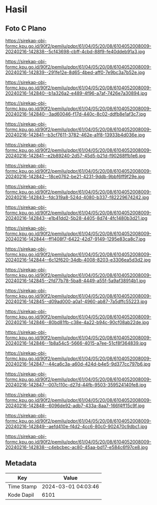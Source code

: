 # Hasil

## Foto C Plano

https://sirekap-obj-formc.kpu.go.id/90f2/pemilu/pdpr/61/04/05/20/08/6104052008009-20240216-142838--5cf43698-cbff-4cbd-88f9-fe40ddeb91a3.jpg

https://sirekap-obj-formc.kpu.go.id/90f2/pemilu/pdpr/61/04/05/20/08/6104052008009-20240216-142839--291fe12e-8d65-4bed-aff0-7e9bc3a7b52e.jpg

https://sirekap-obj-formc.kpu.go.id/90f2/pemilu/pdpr/61/04/05/20/08/6104052008009-20240216-142840--b1a326a2-e489-4f96-a7af-7426e7a30894.jpg

https://sirekap-obj-formc.kpu.go.id/90f2/pemilu/pdpr/61/04/05/20/08/6104052008009-20240216-142840--3ad60046-f17d-440c-8c02-ddfb8e1af3c7.jpg

https://sirekap-obj-formc.kpu.go.id/90f2/pemilu/pdpr/61/04/05/20/08/6104052008009-20240216-142841--b3cf7611-3782-462e-a1f8-13933b4d036e.jpg

https://sirekap-obj-formc.kpu.go.id/90f2/pemilu/pdpr/61/04/05/20/08/6104052008009-20240216-142841--e2b89240-2d57-45d5-b21d-f90268ffb1e6.jpg

https://sirekap-obj-formc.kpu.go.id/90f2/pemilu/pdpr/61/04/05/20/08/6104052008009-20240216-142842--18ce0762-be21-4231-9ddb-9bbf6ff9f29e.jpg

https://sirekap-obj-formc.kpu.go.id/90f2/pemilu/pdpr/61/04/05/20/08/6104052008009-20240216-142843--fdc319a8-524d-4080-b337-f82229674242.jpg

https://sirekap-obj-formc.kpu.go.id/90f2/pemilu/pdpr/61/04/05/20/08/6104052008009-20240216-142843--e1b41dd2-5b28-4405-8d74-4fc1480b3d21.jpg

https://sirekap-obj-formc.kpu.go.id/90f2/pemilu/pdpr/61/04/05/20/08/6104052008009-20240216-142844--ff1408f7-6422-42d7-9149-1295e83ca8c7.jpg

https://sirekap-obj-formc.kpu.go.id/90f2/pemilu/pdpr/61/04/05/20/08/6104052008009-20240216-142844--6c12f620-34db-4008-8203-e3306ea5d3d2.jpg

https://sirekap-obj-formc.kpu.go.id/90f2/pemilu/pdpr/61/04/05/20/08/6104052008009-20240216-142845--2fd77b78-5ba8-4449-a55f-5a9af38914b1.jpg

https://sirekap-obj-formc.kpu.go.id/90f2/pemilu/pdpr/61/04/05/20/08/6104052008009-20240216-142845--d09ad000-a0a1-4960-ab87-7a5dffc55223.jpg

https://sirekap-obj-formc.kpu.go.id/90f2/pemilu/pdpr/61/04/05/20/08/6104052008009-20240216-142846--80bd81fb-c38e-4a22-b94c-90cf08ab22de.jpg

https://sirekap-obj-formc.kpu.go.id/90f2/pemilu/pdpr/61/04/05/20/08/6104052008009-20240216-142846--1b8a54c5-5666-4015-a7ee-51cf8f364839.jpg

https://sirekap-obj-formc.kpu.go.id/90f2/pemilu/pdpr/61/04/05/20/08/6104052008009-20240216-142847--44ca6c3a-a60d-424d-b4e5-9d377cc797b6.jpg

https://sirekap-obj-formc.kpu.go.id/90f2/pemilu/pdpr/61/04/05/20/08/6104052008009-20240216-142847--007c110c-d27d-44fb-9503-359524140fe8.jpg

https://sirekap-obj-formc.kpu.go.id/90f2/pemilu/pdpr/61/04/05/20/08/6104052008009-20240216-142848--6096de92-adb7-433a-8aa7-166f4ff15c9f.jpg

https://sirekap-obj-formc.kpu.go.id/90f2/pemilu/pdpr/61/04/05/20/08/6104052008009-20240216-142849--aefd410e-f4d2-4cc6-80c0-902470c9dbc1.jpg

https://sirekap-obj-formc.kpu.go.id/90f2/pemilu/pdpr/61/04/05/20/08/6104052008009-20240216-142838--c4ebcbec-ac80-45aa-bd17-e584c6f97ce8.jpg


## Metadata

| Key        | Value               |
| ---------- | ------------------- |
| Time Stamp | 2024-03-01 04:03:46 |
| Kode Dapil | 6101                |



